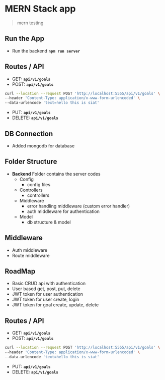 # MERN Stack app
> mern testing
## Run the App

- Run the backend **`npm run server`**
## Routes / API

- GET: **`api/v1/goals`**
- POST: **`api/v1/goals`**
```bash
curl --location --request POST 'http://localhost:5555/api/v1/goals' \
--header 'Content-Type: application/x-www-form-urlencoded' \
--data-urlencode 'text=hello this is siat'
```
- PUT: **`api/v1/goals`**
- DELETE: **`api/v1/goals`**

## DB Connection 

- Added mongodb for database

## Folder Structure 

- **Backend** Folder contains the server codes
  - Config 
    - config files
  - Controllers
    - controllers
  - Middleware
    - error handling middleware (custom error handler)
    - auth middleware for authentication
  - Model
    - db structure & model

## Middleware 

- Auth middleware 
- Route middleware 

## RoadMap 

- Basic CRUD api with authentication 
- User based get, post, put, delete
- JWT token for user authentication
- JWT token for user create, login 
- JWT token for goal create, update, delete

## Routes / API

- GET: **`api/v1/goals`**
- POST: **`api/v1/goals`**
```bash
curl --location --request POST 'http://localhost:5555/api/v1/goals' \
--header 'Content-Type: application/x-www-form-urlencoded' \
--data-urlencode 'text=hello this is siat'
```
- PUT: **`api/v1/goals`**
- DELETE: **`api/v1/goals`**